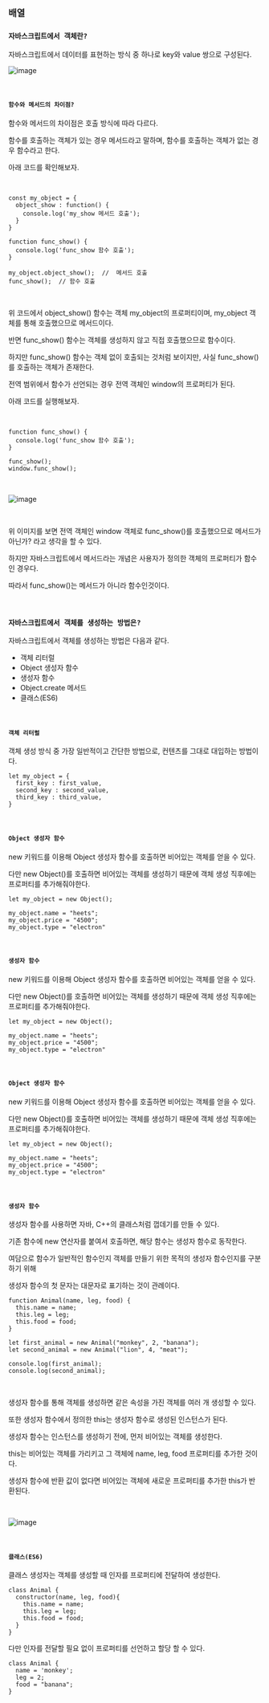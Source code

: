 ## `배열`

### `자바스크립트에서 객체란?`

자바스크립트에서 데이터를 표현하는 방식 중 하나로 key와 value 쌍으로 구성된다.

![image](https://user-images.githubusercontent.com/94499416/204729331-54f1f81c-2105-496d-a09d-a43f14952969.png)
  
<br />

#### `함수와 메서드의 차이점?`

함수와 메서드의 차이점은 호출 방식에 따라 다르다.

함수를 호출하는 객체가 있는 경우 메서드라고 말하며, 함수를 호출하는 객체가 없는 경우 함수라고 한다.

아래 코드를 확인해보자.

<br />

```
const my_object = {
  object_show : function() {
    console.log('my_show 메서드 호출');
  }
}

function func_show() {
  console.log('func_show 함수 호출');
}

my_object.object_show();  //  메서드 호출
func_show();  // 함수 호출
```

<br />

위 코드에서 object_show() 함수는 객체 my_object의 프로퍼티이며, my_object 객체를 통해 호출했으므로 메서드이다.

반면 func_show() 함수는 객체를 생성하지 않고 직접 호출했으므로 함수이다.

하지만 func_show() 함수는 객체 없이 호출되는 것처럼 보이지만, 사실 func_show()를 호출하는 객체가 존재한다.

전역 범위에서 함수가 선언되는 경우 전역 객체인 window의 프로퍼티가 된다.

아래 코드를 실행해보자.

<br />

```
function func_show() {
  console.log('func_show 함수 호출');
}

func_show();
window.func_show();
```

<br />

![image](https://user-images.githubusercontent.com/94499416/204731150-1cfb3238-bd49-42e4-8dba-44d7ba1d87d8.png)

<br />

위 이미지를 보면 전역 객체인 window 객체로 func_show()를 호출했으므로 메서드가 아닌가? 라고 생각을 할 수 있다.

하지만 자바스크립트에서 메서드라는 개념은 사용자가 정의한 객체의 프로퍼티가 함수인 경우다.

따라서 func_show()는 메서드가 아니라 함수인것이다.

<br />

### `자바스크립트에서 객체를 생성하는 방법은?`

자바스크립트에서 객체를 생성하는 방법은 다음과 같다.

- 객체 리터럴
- Object 생성자 함수
- 생성자 함수
- Object.create 메서드
- 클래스(ES6)

<br />

#### `객체 리터럴`

객체 생성 방식 중 가장 일반적이고 간단한 방법으로, 컨텐츠를 그대로 대입하는 방법이다.

```
let my_object = {
  first_key : first_value,
  second_key : second_value,
  third_key : third_value,
}
```

<br />

#### `Object 생성자 함수`

new 키워드를 이용해 Object 생성자 함수를 호출하면 비어있는 객체를 얻을 수 있다.

다만 new Object()를 호출하면 비어있는 객체를 생성하기 때문에 객체 생성 직후에는 프로퍼티를 추가해줘야한다.

```
let my_object = new Object();

my_object.name = "heets";
my_object.price = "4500";
my_object.type = "electron"
```

<br />

#### `생성자 함수`

new 키워드를 이용해 Object 생성자 함수를 호출하면 비어있는 객체를 얻을 수 있다.

다만 new Object()를 호출하면 비어있는 객체를 생성하기 때문에 객체 생성 직후에는 프로퍼티를 추가해줘야한다.

```
let my_object = new Object();

my_object.name = "heets";
my_object.price = "4500";
my_object.type = "electron"
```

<br />

#### `Object 생성자 함수`

new 키워드를 이용해 Object 생성자 함수를 호출하면 비어있는 객체를 얻을 수 있다.

다만 new Object()를 호출하면 비어있는 객체를 생성하기 때문에 객체 생성 직후에는 프로퍼티를 추가해줘야한다.

```
let my_object = new Object();

my_object.name = "heets";
my_object.price = "4500";
my_object.type = "electron"
```

<br />

#### `생성자 함수`

생성자 함수를 사용하면 자바, C++의 클래스처럼 껍데기를 만들 수 있다.

기존 함수에 new 연산자를 붙여서 호출하면, 해당 함수는 생성자 함수로 동작한다.

여담으로 함수가 일반적인 함수인지 객체를 만들기 위한 목적의 생성자 함수인지를 구분하기 위해 

생성자 함수의 첫 문자는 대문자로 표기하는 것이 관례이다.

```
function Animal(name, leg, food) {
  this.name = name;
  this.leg = leg;
  this.food = food;
}

let first_animal = new Animal("monkey", 2, "banana");
let second_animal = new Animal("lion", 4, "meat");

console.log(first_animal);
console.log(second_animal);
```

<br />

생성자 함수를 통해 객체를 생성하면 같은 속성을 가진 객체를 여러 개 생성할 수 있다.

또한 생성자 함수에서 정의한 this는 생성자 함수로 생성된 인스턴스가 된다.

생성자 함수는 인스턴스를 생성하기 전에, 먼저 비어있는 객체를 생성한다.

this는 비어있는 객체를 가리키고 그 객체에 name, leg, food 프로퍼티를 추가한 것이다.

생성자 함수에 반환 값이 없다면 비어있는 객체에 새로운 프로퍼티를 추가한 this가 반환된다.

<br />

![image](https://user-images.githubusercontent.com/94499416/204735421-6c5702a5-96d2-4dc6-8c56-882742aa4b5d.png)

<br />

#### `클래스(ES6)`

클래스 생성자는 객체를 생성할 때 인자를 프로퍼티에 전달하여 생성한다.

```
class Animal {
  constructor(name, leg, food){
    this.name = name;
    this.leg = leg;
    this.food = food;
  }
}
```

다만 인자를 전달할 필요 없이 프로퍼티를 선언하고 할당 할 수 있다.

```
class Animal {
  name = 'monkey';
  leg = 2;
  food = "banana";
}
```
